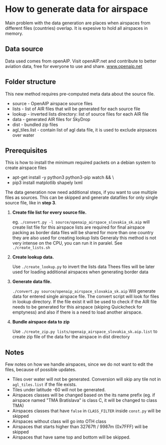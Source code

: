 
# How to generate data for airspace

Main problem with the data generation are places when airspaces from different files (countries)
overlap. It is expesive to hold all airspaces in memory.

## Data source

Data used comes from openAIP. Visit openAIP.net and contribute to better aviation data, free for everyone to use and share.
www.openaip.net

## Folder structure

This new method requires pre-computed meta data about the source file. 
 * source - OpenAIP airspace source files
 * lists - list of AIR files that will be generated for each source file
 * lookup - inverted lists directory: list of source files for each AIR file
 * data - generated AIR files for SkyDrop
 * dist - bundled zip files
 * agl_tiles.list - contain list of agl data file, it is used to exclude airpsaces over water

## Prerequisites ##

This is how to install the minimum required packets on a debian system to create airspace files
 * apt-get install -y python3 python3-pip watch && \
 * pip3 install matplotlib shapely lxml 

The data generation now need additional steps, if you want to use multiple files as sources.
This can be skipped and generate datafiles for only single source file, like in **step 3**.
 1. **Create file list for every source file.**

    eg. `./convert.py -l source/openaip_airspace_slovakia_sk.aip` will create list file for this airspace
    lists are required for final airspace packing as border data files will be shared for more than one country
    they are also used for creating lookup lists
    Generaly this method is not very intense on the CPU, you can run it in paralel. See `./create_lists.sh`
 2. **Create lookup data.**

    Use `./create_lookup.py` to invert the lists data
    Thees files will be later used for loading additional airspaces when generating border data
 3. **Generate data file.**

    `./convert.py source/openaip_airspace_slovakia_sk.aip` Will generate data for entered single airspace file.
    The convert script will look for files in lookup directory.
    If the file exist it will be used to check if the AIR file needs to be generated for this airspace 
    (skiping Quickcheck for emptyness) and also if there is a need to load another airspace.
 4. **Bundle airspace data to zip**

    Use `./create_zip.py lists/openaip_airspace_slovakia_sk.aip.list` to create zip file of the data for the airspace 
    in dist directory
 
## Notes

Few notes on how we handle airspaces, since we do not want to edit the files, because of possible updates.

 * Tiles over water will not be generated. Conversion will skip any tile not in `agl_tiles.list` if the file exists.
 * Tiles under latitude -60 will not be generated.
 * Airspaces classes will be changed based on the its name prefix (eg. if airspace named "TMA Bratislava" is class C,
   it will be changed to class TMA)
 * Airspaces classes that have `false` in `CLASS_FILTER` inside `const.py` will be skipped
 * Airspaces without class will go into OTH class
 * Airspaces that starts higher than 32767ft / 9987m (0x7FFF) will be skipped
 * Airspaces that have same top and bottom will be skipped.
 
 
 
 
 
 
 
 
